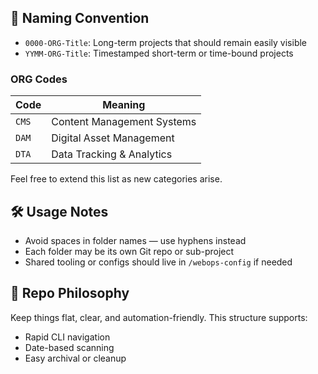 

## 🧾 Naming Convention

- `0000-ORG-Title`: Long-term projects that should remain easily visible
- `YYMM-ORG-Title`: Timestamped short-term or time-bound projects

### ORG Codes

| Code  | Meaning                    |
| ----- | -------------------------- |
| `CMS` | Content Management Systems |
| `DAM` | Digital Asset Management   |
| `DTA` | Data Tracking & Analytics  |

Feel free to extend this list as new categories arise.

## 🛠️ Usage Notes

- Avoid spaces in folder names — use hyphens instead
- Each folder may be its own Git repo or sub-project
- Shared tooling or configs should live in `/webops-config` if needed

## 🧠 Repo Philosophy

Keep things flat, clear, and automation-friendly. This structure supports:
- Rapid CLI navigation
- Date-based scanning
- Easy archival or cleanup